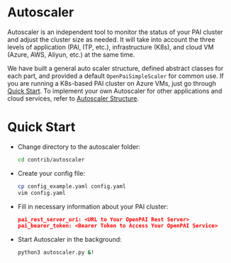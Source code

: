 # Autoscaler

Autoscaler is an independent tool to monitor the status of your PAI cluster and adjust the cluster size as needed. It will take into account the three levels of application (PAI, ITP, etc.), infrastructure (K8s), and cloud VM (Azure, AWS, Aliyun, etc.) at the same time.

We have built a general auto scaler structure, defined abstract classes for each part, and provided a default `OpenPaiSimpleScaler` for common use. If you are running a K8s-based PAI cluster on Azure VMs, just go through [Quick Start](#quick-start). To implement your own Autoscaler for other applications and cloud services, refer to [Autoscaler Structure](../../../contrib/autoscaler/README.md/#3-structure).

# Quick Start

- Change directory to the autoscaler folder:

    ```bash
    cd contrib/autoscaler
    ```

- Create your config file:

    ```bash
    cp config_example.yaml config.yaml
    vim config.yaml
    ```

- Fill in necessary information about your PAI cluster:

    ```json
    pai_rest_server_uri: <URL to Your OpenPAI Rest Server>
    pai_bearer_token: <Bearer Token to Access Your OpenPAI Service>
    ```

- Start Autoscaler in the background:

    ```bash
    python3 autoscaler.py &!
    ```